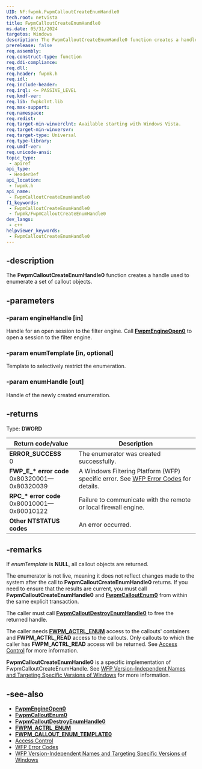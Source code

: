 ```yaml
---
UID: NF:fwpmk.FwpmCalloutCreateEnumHandle0
tech.root: netvista
title: FwpmCalloutCreateEnumHandle0
ms.date: 05/31/2024
targetos: Windows
description: The FwpmCalloutCreateEnumHandle0 function creates a handle used to enumerate a set of callout objects.
prerelease: false
req.assembly: 
req.construct-type: function
req.ddi-compliance: 
req.dll: 
req.header: fwpmk.h
req.idl: 
req.include-header: 
req.irql: <= PASSIVE_LEVEL
req.kmdf-ver: 
req.lib: fwpkclnt.lib
req.max-support: 
req.namespace: 
req.redist: 
req.target-min-winverclnt: Available starting with Windows Vista.
req.target-min-winversvr: 
req.target-type: Universal
req.type-library: 
req.umdf-ver: 
req.unicode-ansi: 
topic_type:
 - apiref
api_type:
 - HeaderDef
api_location:
 - fwpmk.h
api_name:
 - FwpmCalloutCreateEnumHandle0
f1_keywords:
 - FwpmCalloutCreateEnumHandle0
 - fwpmk/FwpmCalloutCreateEnumHandle0
dev_langs:
 - c++
helpviewer_keywords:
 - FwpmCalloutCreateEnumHandle0
---
```


## -description

The **FwpmCalloutCreateEnumHandle0** function creates a handle used to enumerate a set of callout objects.

## -parameters

### -param engineHandle [in]

Handle for an open session to the filter engine. Call **[FwpmEngineOpen0](nf-fwpmk-fwpmengineopen0.md)** to open a session to the filter engine.

### -param enumTemplate [in, optional]

Template to selectively restrict the enumeration.

### -param enumHandle [out]

Handle of the newly created enumeration.

## -returns

Type: **DWORD**

| Return code/value | Description |
| --- | --- |
| **ERROR_SUCCESS**<br>0 | The enumerator was created successfully. |
| **FWP_E_\* error code**<br>0x80320001—0x80320039 | A Windows Filtering Platform (WFP) specific error. See [WFP Error Codes](/windows/desktop/FWP/wfp-error-codes) for details. |
| **RPC_\* error code**<br>0x80010001—0x80010122 | Failure to communicate with the remote or local firewall engine. |
| **Other NTSTATUS codes** | An error occurred. |

## -remarks

If *enumTemplate* is **NULL**, all callout objects are returned.

The enumerator is not live, meaning it does not reflect changes made to the system after the call to **FwpmCalloutCreateEnumHandle0** returns. If you need to ensure that the results are current, you must call **FwpmCalloutCreateEnumHandle0** and **[FwpmCalloutEnum0](nf-fwpmk-fwpmcalloutenum0.md)** from within the same explicit transaction.

The caller must call **[FwpmCalloutDestroyEnumHandle0](nf-fwpmk-fwpmcalloutdestroyenumhandle0.md)** to free the returned handle.

The caller needs **[FWPM_ACTRL_ENUM](/windows/desktop/FWP/access-right-identifiers)** access to the callouts' containers and **FWPM_ACTRL_READ** access to the callouts. Only callouts to which the caller has **FWPM_ACTRL_READ** access will be returned. See [Access Control](/windows/desktop/FWP/access-control) for more information.

**FwpmCalloutCreateEnumHandle0** is a specific implementation of FwpmCalloutCreateEnumHandle. See [WFP Version-Independent Names and Targeting Specific Versions of Windows](/windows/desktop/FWP/wfp-version-independent-names-and-targeting-specific-versions-of-windows) for more information.

## -see-also

- **[FwpmEngineOpen0](nf-fwpmk-fwpmengineopen0.md)**
- **[FwpmCalloutEnum0](nf-fwpmk-fwpmcalloutenum0.md)**
- **[FwpmCalloutDestroyEnumHandle0](nf-fwpmk-fwpmcalloutdestroyenumhandle0.md)**
- **[FWPM_ACTRL_ENUM](/windows/desktop/FWP/access-right-identifiers)**
- **[FWPM_CALLOUT_ENUM_TEMPLATE0](/windows/win32/api/fwpmtypes/ns-fwpmtypes-fwpm_callout_enum_template0)**
- [Access Control](/windows/desktop/FWP/access-control)
- [WFP Error Codes](/windows/win32/fwp/wfp-error-codes)
- [WFP Version-Independent Names and Targeting Specific Versions of Windows](/windows/desktop/FWP/wfp-version-independent-names-and-targeting-specific-versions-of-windows)
